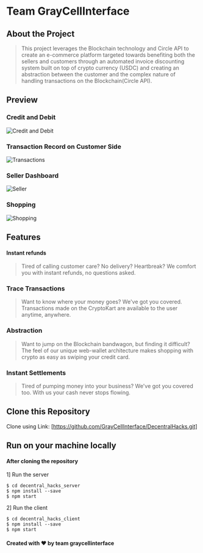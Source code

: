 # Team GrayCellInterface

## About the Project
> This project leverages the Blockchain technology and Circle API to create an e-commerce platform targeted towards benefiting both the sellers and customers through an automated invoice discounting system built on top of crypto currency (USDC) and creating an abstraction between the customer and the complex nature of handling transactions on the Blockchain(Circle API).

## Preview
### Credit and Debit
![Credit and Debit](https://i.postimg.cc/dVHzZ8jN/credit-debit.jpg)

### Transaction Record on Customer Side
![Transactions](https://i.postimg.cc/TPbC2m7D/transactions.jpg)

### Seller Dashboard
![Seller](https://i.postimg.cc/fyfPzXbK/seller.jpg)

### Shopping 
![Shopping](https://i.postimg.cc/C1343KH4/shop.jpg)


## Features
#### Instant refunds
>Tired of calling customer care? No delivery? Heartbreak? We comfort you with instant refunds, no questions asked.

### Trace Transactions
> Want to know where your money goes? We've got you covered. Transactions made on the CryptoKart are available to the user anytime, anywhere.

### Abstraction
> Want to jump on the Blockchain bandwagon, but finding it difficult? The feel of our unique web-wallet architecture makes shopping with crypto as easy as swiping your credit card.

### Instant Settlements
>Tired of pumping money into your business? We've got you covered too. With us your cash never stops flowing.

## Clone this Repository
Clone using Link: [https://github.com/GrayCellInterface/DecentralHacks.git]

## Run on your machine locally
#### After cloning the repository
1] Run the server
```
$ cd decentral_hacks_server
$ npm install --save
$ npm start
```
2] Run the client
```
$ cd decentral_hacks_client
$ npm install --save
$ npm start
```


#### Created with ❤  by team  graycellinterface
